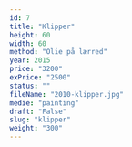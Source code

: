 ```yaml
---
id: 7
title: "Klipper"
height: 60
width: 60
method: "Olie på lærred"
year: 2015
price: "3200"
exPrice: "2500"
status: ""
fileName: "2010-klipper.jpg"
medie: "painting"
draft: "False"
slug: "klipper"
weight: "300"
---
```

